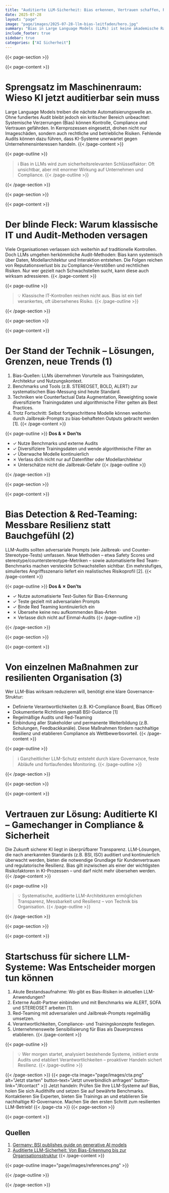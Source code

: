 ```yaml
---
title: "Auditierte LLM-Sicherheit: Bias erkennen, Vertrauen schaffen, Resilienz sichern"
date: 2025-07-28
layout: "page"
image: "page/images/2025-07-28-llm-bias-leitfaden/hero.jpg"
summary: "Bias in Large Language Models (LLMs) ist keine akademische Randnotiz – sondern eine konkrete Bedrohung für Compliance, Sicherheit und Unternehmenserfolg. Dieses Whitepaper liefert sorgfältig recherchierte, praxisnahe Erkenntnisse: von neuen BSI-Guidelines, über internationale Studien bis hin zu Organisationsempfehlungen. Unternehmen, die LLMs in kritischen Prozessen einsetzen, erfahren, wie Risiken sichtbar gemacht, entschärft und nachhaltig überwacht werden – für resiliente und sichere KI-Lösungen."
include_footer: true
sidebar: true
categories: ["AI Sicherheit"]
---
```


{{< page-section >}}

{{< page-content >}}
# Sprengsatz im Maschinenraum: Wieso KI jetzt auditierbar sein muss

Large Language Models treiben die nächste Automatisierungswelle an. Ohne fundiertes Audit bleibt jedoch ein kritischer Bereich unbeachtet: Systemische Verzerrungen (Bias) können Kontrolle, Compliance und Vertrauen gefährden. In Kernprozessen eingesetzt, drohen nicht nur Imageschäden, sondern auch rechtliche und betriebliche Risiken. Fehlende Audits können dazu führen, dass KI-Systeme unerwartet gegen Unternehmensinteressen handeln.
{{< /page-content >}}

{{< page-outline >}}
> ℹ️ Bias in LLMs wird zum sicherheitsrelevanten Schlüsselfaktor: Oft unsichtbar, aber mit enormer Wirkung auf Unternehmen und Compliance.
{{< /page-outline >}}

{{< /page-section >}}

{{< page-section >}}

{{< page-content >}}
# Der blinde Fleck: Warum klassische IT und Audit-Methoden versagen

Viele Organisationen verlassen sich weiterhin auf traditionelle Kontrollen. Doch LLMs umgehen herkömmliche Audit-Methoden: Bias kann systemisch über Daten, Modellarchitektur und Interaktion entstehen. Die Folgen reichen von Reputationsverlust bis zu Compliance-Verstößen und rechtlichen Risiken. Nur wer gezielt nach Schwachstellen sucht, kann diese auch wirksam adressieren.
{{< /page-content >}}

{{< page-outline >}}
> 💡 Klassische IT-Kontrollen reichen nicht aus. Bias ist ein tief verankertes, oft übersehenes Risiko.
{{< /page-outline >}}

{{< /page-section >}}

{{< page-section >}}

{{< page-content >}}
# Der Stand der Technik – Lösungen, Grenzen, neue Trends (1)

1. Bias-Quellen: LLMs übernehmen Vorurteile aus Trainingsdaten, Architektur und Nutzungskontext.
2. Benchmarks und Tools (z.B. STEREOSET, BOLD, ALERT) zur systematischen Bias-Messung sind heute Standard.
3. Techniken wie Counterfactual Data Augmentation, Reweighting sowie diversifizierte Trainingsdaten und algorithmische Filter gelten als Best Practices.
4. Trotz Fortschritt: Selbst fortgeschrittene Modelle können weiterhin durch Jailbreak-Prompts zu bias-behafteten Outputs gebracht werden [1].
{{< /page-content >}}

{{< page-outline >}}
**Dos & ✗ Don'ts**
- ✓ Nutze Benchmarks und externe Audits
- ✓ Diversifiziere Trainingsdaten und wende algorithmische Filter an
- ✓ Überwache Modelle kontinuierlich
- ✗ Verlass dich nicht nur auf Datenfilter oder Modellarchitektur
- ✗ Unterschätze nicht die Jailbreak-Gefahr
{{< /page-outline >}}

{{< /page-section >}}

{{< page-section >}}

{{< page-content >}}
# Bias Detection & Red-Teaming: Messbare Resilienz statt Bauchgefühl (2)

LLM-Audits sollten adversariale Prompts (wie Jailbreak- und Counter-Stereotype-Tests) umfassen. Neue Methoden – etwa Safety Scores und stereotype/counterstereotype-Metriken – sowie automatisierte Red Team-Benchmarks machen versteckte Schwachstellen sichtbar. Ein mehrstufiges, simuliertes Angriffsszenario liefert ein realistisches Risikoprofil [2].
{{< /page-content >}}

{{< page-outline >}}
**Dos & ✗ Don'ts**
- ✓ Nutze automatisierte Test-Suiten für Bias-Erkennung
- ✓ Teste gezielt mit adversarialen Prompts
- ✓ Binde Red Teaming kontinuierlich ein
- ✗ Übersehe keine neu aufkommenden Bias-Arten
- ✗ Verlasse dich nicht auf Einmal-Audits
{{< /page-outline >}}

{{< /page-section >}}

{{< page-section >}}

{{< page-content >}}
# Von einzelnen Maßnahmen zur resilienten Organisation (3)

Wer LLM-Bias wirksam reduzieren will, benötigt eine klare Governance-Struktur:
- Definierte Verantwortlichkeiten (z.B. KI-Compliance Board, Bias Officer)
- Dokumentierte Richtlinien gemäß BSI-Guidance [1]
- Regelmäßige Audits und Red-Teaming
- Einbindung aller Stakeholder und permanente Weiterbildung (z.B. Schulungen, Feedbackkanäle).
Diese Maßnahmen fördern nachhaltige Resilienz und etablieren Compliance als Wettbewerbsvorteil.
{{< /page-content >}}

{{< page-outline >}}
> ℹ️ Ganzheitlicher LLM-Schutz entsteht durch klare Governance, feste Abläufe und fortlaufendes Monitoring.
{{< /page-outline >}}

{{< /page-section >}}

{{< page-section >}}

{{< page-content >}}
# Vertrauen zur Lösung: Auditierte KI – Gamechanger in Compliance & Sicherheit

Die Zukunft sicherer KI liegt in überprüfbarer Transparenz. LLM-Lösungen, die nach anerkannten Standards (z.B. BSI, ISO) auditiert und kontinuierlich überwacht werden, bieten die notwendige Grundlage für Kundenvertrauen und regulatorische Resilienz. Bias gilt inzwischen als einer der wichtigsten Risikofaktoren in KI-Prozessen – und darf nicht mehr übersehen werden.
{{< /page-content >}}

{{< page-outline >}}
> 💡 Systematische, auditierte LLM-Architekturen ermöglichen Transparenz, Messbarkeit und Resilienz – von Technik bis Organisation.
{{< /page-outline >}}

{{< /page-section >}}

{{< page-section >}}

{{< page-content >}}
# Startschuss für sichere LLM-Systeme: Was Entscheider morgen tun können

1. Akute Bestandsaufnahme: Wo gibt es Bias-Risiken in aktuellen LLM-Anwendungen?
2. Externe Audit-Partner einbinden und mit Benchmarks wie ALERT, SOFA und STEREOSET arbeiten [1].
3. Red-Teaming mit adversarialen und Jailbreak-Prompts regelmäßig umsetzen.
4. Verantwortlichkeiten, Compliance- und Trainingskonzepte festlegen.
5. Unternehmensweite Sensibilisierung für Bias als Dauerprozess etablieren.
{{< /page-content >}}

{{< page-outline >}}
> 💡 Wer morgen startet, analysiert bestehende Systeme, initiiert erste Audits und etabliert Verantwortlichkeiten – proaktiver Handeln sichert Resilienz.
{{< /page-outline >}}

{{< /page-section >}}
{{< page-cta image="page/images/cta.png" alt="Jetzt starten" button-text="Jetzt unverbindlich anfragen" button-link="/#contact" >}}
Jetzt handeln: Prüfen Sie Ihre LLM-Systeme auf Bias, holen Sie sich Audithilfe und setzen Sie auf bewährte Benchmarks. Kontaktieren Sie Experten, bieten Sie Trainings an und etablieren Sie nachhaltige KI-Governance. Machen Sie den ersten Schritt zum resilienten LLM-Betrieb!
{{< /page-cta >}}
{{< page-section >}}

{{< page-content >}}
## Quellen

1. [Germany: BSI publishes guide on generative AI models](https://www.dataguidance.com/news/germany-bsi-publishes-guide-generative-ai-models)  
2. [Auditierte LLM-Sicherheit: Von Bias-Erkennung bis zur Organisationsstruktur](page/2025-07-28-llm-bias-leitfaden)
{{< /page-content >}}

{{< page-outline image="page/images/references.png" >}}

{{< /page-outline >}}

{{< /page-section >}}